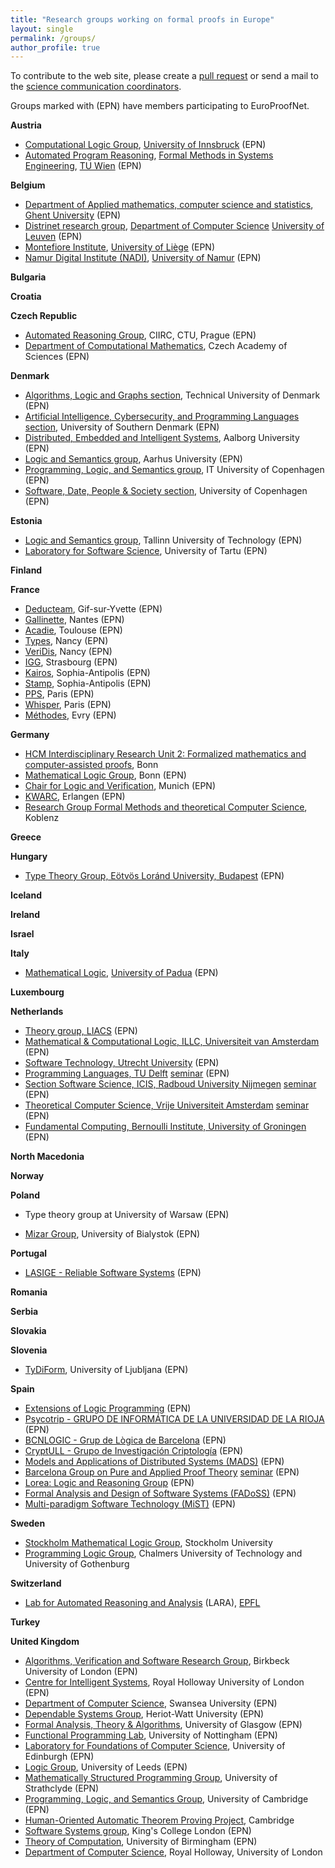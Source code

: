 ```yaml
---
title: "Research groups working on formal proofs in Europe"
layout: single
permalink: /groups/
author_profile: true
---
```


To contribute to the web site, please create a [pull request](https://github.com/EuroProofNet/europroofnet.github.io) or send a mail to the [science communication coordinators](../contact).

Groups marked with (EPN) have members participating to EuroProofNet.

**Austria**

- [Computational Logic Group](http://cl-informatik.uibk.ac.at/), [University of Innsbruck](https://www.uibk.ac.at/) (EPN)
- [Automated Program Reasoning](http://apre-group.at/), [Formal Methods in Systems Engineering](https://forsyte.at/), [TU Wien](https://www.tuwien.at/) (EPN)

**Belgium**

- [Department of Applied mathematics, computer science and statistics](https://www.ugent.be/we/twist/en), [Ghent University](https://www.ugent.be/en) (EPN)
- [Distrinet research group](https://distrinet.cs.kuleuven.be/), [Department of Computer Science](https://wms.cs.kuleuven.be/cs/english) [University of Leuven](https://www.kuleuven.be/english/) (EPN)
- [Montefiore Institute](https://www.montefiore.uliege.be/), [University of Liège](https://www.uliege.be/) (EPN)
- [Namur Digital Institute (NADI)](https://nadi.unamur.be/), [University of Namur](https://www.unamur.be/en) (EPN)

**Bulgaria**

**Croatia**

**Czech Republic**

- [Automated Reasoning Group](http://arg.ciirc.cvut.cz), CIIRC, CTU, Prague (EPN)
- [Department of Computational Mathematics](https://www.cs.cas.cz/computational-mathematics/en), Czech Academy of Sciences (EPN)

**Denmark**

- [Algorithms, Logic and Graphs section](https://www.compute.dtu.dk/english/research/research-sections/algolog), Technical University of Denmark (EPN)
- [Artificial Intelligence, Cybersecurity, and Programming Languages section](https://acp.sdu.dk), University of Southern Denmark (EPN)
- [Distributed, Embedded and Intelligent Systems](https://www.cs.aau.dk/research/distributed-embedded-intelligent-systems/), Aalborg University (EPN)
- [Logic and Semantics group](https://logsem.github.io), Aarhus University (EPN)
- [Programming, Logic, and Semantics group](https://pls.itu.dk), IT University of Copenhagen (EPN)
- [Software, Date, People & Society section](https://di.ku.dk/english/research/sdps/), University of Copenhagen (EPN)

**Estonia**

- [Logic and Semantics group](https://cs.ioc.ee/lsg/), Tallinn University of Technology (EPN)
- [Laboratory for Software Science](https://sws.cs.ut.ee), University of Tartu (EPN)

**Finland**

**France**

- [Deducteam](https://deducteam.gitlabpages.inria.fr/), Gif-sur-Yvette (EPN)
- [Gallinette](https://gallinette.gitlabpages.inria.fr/website/), Nantes (EPN)
- [Acadie](https://www.irit.fr/departement/fiabilite-des-systemes-et-des-logiciels/equipe-acadie/), Toulouse (EPN)
- [Types](https://members.loria.fr/DGalmiche/files/TYPES.html), Nancy (EPN)
- [VeriDis](https://team.inria.fr/veridis/), Nancy (EPN)
- [IGG](https://igg.icube.unistra.fr/en/index.php/Main_Page), Strasbourg (EPN)
- [Kairos](https://team.inria.fr/kairos/), Sophia-Antipolis (EPN)
- [Stamp](https://team.inria.fr/stamp/), Sophia-Antipolis (EPN)
- [PPS](https://www.irif.fr/poles/pps/index), Paris (EPN)
- [Whisper](https://team.inria.fr/whisper/), Paris (EPN)
- [Méthodes](https://samovar.telecom-sudparis.eu/spip.php?rubrique128), Evry (EPN)

**Germany**

- [HCM Interdisciplinary Research Unit 2: Formalized mathematics and computer-assisted proofs](https://florisvandoorn.com/formalized-mathematics), Bonn
- [Mathematical Logic Group](https://www.math.uni-bonn.de/ag/logik/), Bonn (EPN)
- [Chair for Logic and Verification](https://www21.in.tum.de/), Munich (EPN)
- [KWARC](https://kwarc.info/), Erlangen (EPN)
- [Research Group Formal Methods and theoretical Computer Science](https://www.uni-koblenz.de/en/computer-science/ics/sofronie-stokkermans), Koblenz

**Greece**

**Hungary**

- [Type Theory Group, Eötvös Loránd University, Budapest](https://bitbucket.org/akaposi/tipuselmelet) (EPN)

**Iceland**

**Ireland**

**Israel**

**Italy**

- [Mathematical Logic](https://www.math.unipd.it/en/research/research-areas/mathematics/mathematical-logic/), [University of Padua](https://www.unipd.it/en/) (EPN)

**Luxembourg**

**Netherlands**

- [Theory group, LIACS](https://www.universiteitleiden.nl/en/science/computer-science/theory) (EPN)
- [Mathematical & Computational Logic, ILLC, Universiteit van Amsterdam](https://www.illc.uva.nl/Research/Research-Units/MCL/) (EPN)
- [Software Technology, Utrecht University](https://www.uu.nl/en/research/software-systems/software-technology) (EPN)
- [Programming Languages, TU Delft](http://pl.ewi.tudelft.nl/)
  [seminar](http://pl.ewi.tudelft.nl/seminar/)
  <!--[publications](http://pl.ewi.tudelft.nl/publications/)--> (EPN)
- [Section Software Science, ICIS, Radboud University Nijmegen](https://www.mbsd.cs.ru.nl/)
  [seminar](https://www.mbsd.cs.ru.nl/SWSSeminar)
  <!--[publications](https://www.mbsd.cs.ru.nl/Publications)--> (EPN)
- [Theoretical Computer Science, Vrije Universiteit Amsterdam](https://www.cs.vu.nl/~tcs/)
  [seminar](https://www.cs.vu.nl/~tcs/seminar/) (EPN)
- [Fundamental Computing, Bernoulli Institute, University of Groningen](https://www.rug.nl/research/bernoulli/groups/fundamental-computing/) (EPN)

**North Macedonia**

**Norway**

**Poland**

- Type theory group at University of Warsaw (EPN)

- [Mizar Group](https://mizar.uwb.edu.pl), University of Bialystok (EPN)

**Portugal**

- [LASIGE - Reliable Software Systems](https://www.lasige.pt/research-line/reliable-software-systems#info) (EPN)

**Romania**

**Serbia**

**Slovakia**

**Slovenia**

- [TyDiForm](https://tydiform.fmf.uni-lj.si), University of Ljubljana (EPN)

**Spain**

- [Extensions of Logic Programming](http://elp.webs.upv.es/)
  <!--[publications](http://elp.webs.upv.es/papers.html)--> (EPN)
- [Psycotrip - GRUPO DE INFORMÁTICA DE LA UNIVERSIDAD DE LA RIOJA](https://investigacion.unirioja.es/grupos/45/detalle)
  <!--[publications](https://investigacion.unirioja.es/grupos/45/publicaciones)--> (EPN)
- [BCNLOGIC - Grup de Lògica de Barcelona](https://www.ub.edu/web/ub/es/recerca_innovacio/recerca_a_la_UB/grups/fitxa/G/DELOGICA/index.html) (EPN)
- [CryptULL - Grupo de Investigación Criptología](http://cryptull.webs.ull.es/)
  <!--[publications](http://cryptull.webs.ull.es/publicaciones.html)--> (EPN)
- [Models and Applications of Distributed Systems (MADS)](https://investigacion.udc.es/gl/Research/Details/G000397) (EPN)
- [Barcelona Group on Pure and Applied Proof Theory](https://www.ub.edu/prooftheory/)
  [seminar](https://www.ub.edu/prooftheory/event/) (EPN)
- [Lorea: Logic and Reasoning Group](https://www.ehu.eus/es/web/lorea)
  <!--[publications](https://www.ehu.eus/es/web/lorea/ss)--> (EPN)
- [Formal Analysis and Design of Software Systems (FADoSS)](http://maude.sip.ucm.es/fadoss/) (EPN)
  <!--[publications](http://maude.sip.ucm.es/fadoss/publicaciones.html)-->
- [Multi-paradigm Software Technology (MiST)](http://personales.upv.es/gvidal/german/mist/) (EPN)

**Sweden**

- [Stockholm Mathematical Logic Group](https://logic.math.su.se/), Stockholm University
- [Programming Logic Group](https://wiki.portal.chalmers.se/cse/pmwiki.php/ProgLog/ProgLog), Chalmers University of Technology and University of Gothenburg


**Switzerland**

- [Lab for Automated Reasoning and Analysis](https://lara.epfl.ch/) (LARA), [EPFL](https://www.epfl.ch/)

**Turkey**

**United Kingdom**

- [Algorithms, Verification and Software Research Group](https://www.dcs.bbk.ac.uk/research/research-groups/algorithms-verification-and-software/), Birkbeck University of London (EPN)
- [Centre for Intelligent Systems](https://www.royalholloway.ac.uk/research-and-teaching/departments-and-schools/computer-science/research/our-research-centres/cis/), Royal Holloway University of London (EPN)
- [Department of Computer Science](https://www.swansea.ac.uk/compsci/), Swansea University (EPN)
- [Dependable Systems Group](http://www.macs.hw.ac.uk/~dsg/wp/), Heriot-Watt University (EPN)
- [Formal Analysis, Theory & Algorithms](https://www.gla.ac.uk/schools/computing/research/researchsections/fata-section/), University of Glasgow (EPN)
- [Functional Programming Lab](https://www.nottingham.ac.uk/research/groups/fp-lab/), University of Nottingham (EPN)
- [Laboratory for Foundations of Computer Science](https://www.inf.ed.ac.uk/research/lfcs/), University of Edinburgh (EPN)
- [Logic Group](https://eps.leeds.ac.uk/maths-pure-mathematics/doc/logic), University of Leeds (EPN)
- [Mathematically Structured Programming Group](http://msp.cis.strath.ac.uk/), University of Strathclyde (EPN)
- [Programming, Logic, and Semantics Group](https://www.cl.cam.ac.uk/research/pls/index.html), University of Cambridge (EPN)
- [Human-Oriented Automatic Theorem Proving Project](https://wtgowers.github.io/human-style-atp/), Cambridge
- [Software Systems group](https://www.kcl.ac.uk/research/ssy), King's College London (EPN)
- [Theory of Computation](https://www.birmingham.ac.uk/research/activity/computer-science/theory-of-computation/index.aspx), University of Birmingham (EPN)
- [Department of Computer Science](https://www.royalholloway.ac.uk/research-and-teaching/departments-and-schools/computer-science/), Royal Holloway, University of London
